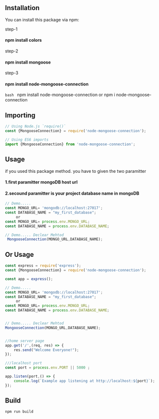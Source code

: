 ## Installation
You can install this package via npm:

step-1
#### npm install colors 
step-2
#### npm install mongoose
step-3
#### npm install node-mongoose-connection
```bash ```
npm install node-mongoose-connection
        or
npm i node-mongoose-connection

## Importing
```js
// Using Node.js `require()`
const {MongooseConnection} = require('node-mongoose-connection');

// Using ES6 imports
import {MongooseConnection} from 'node-mongoose-connection';
```
## Usage 
if you used this package method. you have to given the two paramitter 

#### 1.first paramitter mongoDB host url
#### 2.secound paramitter is your project database name in mongoDB


```js
// Demo.....
const MONGO_URL= 'mongodb://localhost:27017';
const DATABASE_NAME = "my_first_database";
     or
const MONGO_URL= process.env.MONGO_URL;
const DATABASE_NAME = process.env.DATABASE_NAME;

// Demo..... Declear Mehtod
 MongooseConnection(MONGO_URL,DATABASE_NAME);
```

## Or Usage 

```js
const express = require('express');
const {MongooseConnection} = require('node-mongoose-connection');

const app = express();

// Demo.....
const MONGO_URL= 'mongodb://localhost:27017';
const DATABASE_NAME = "my_first_database";
     or
const MONGO_URL= process.env.MONGO_URL;
const DATABASE_NAME = process.env.DATABASE_NAME;


// Demo..... Declear Mehtod
MongooseConnection(MONGO_URL,DATABASE_NAME);


//home server page
app.get('/',(req, res) => {
    res.send("Welcome Everyone!");
});

///localhost port 
const port = process.env.PORT || 5000 ;

app.listen(port,() => {
    console.log(`Example app listening at http://localhost:${port}`);
});
```
## Build
```npm run build ```

